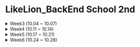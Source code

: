 # LikeLion_BackEnd School 2nd


<details><summary>  Week3 (10.04 ~ 10.07) </summary>

## 10 / 04 (Oct 4)
- Git, Git Hub, Source Tree
- Array
- 화폐 매수를 구하는 프로그램
- CodeUp
  - 1156 : 짝수와 홀수
  - 1161 : 홀수와 짝수 그리고 더하기
  - 1001 ~ 1010

## 10 / 05 (Oct 5)
- Intellij github
    + branch
    + git remote swap(main, master)
- Class 사용 이유
    + Constructor
    + calculator 구현
        
- Collection
    - List
        - ArrayList

- Dependency
- SOLID 원칙
- CodeUp (1011 ~ 1020)

## 10 / 06 (Oct 6)
- Collection
    - List
        - ArrayList
    - map
        - HashMap
    - set
        - HashSet
            
- File
    - Read
        - N Byte Read
        - Line Read
    - FileReader
    - BufferReader
- CodeUp (1021 ~ 1030)


## 10 / 07 (Oct 7)

  - 인구 이동 데이터 분석 프로젝트
    - 대용량 파일 읽기
    - Data analysis
    - 파일 생성 및 내용 작성
  - JavaScript 차트 작성
  - CodeUp (1031 ~ 1040)

</details>

<details><summary>  Week4 (10.11 ~ 10.14) </summary>

## 10 / 11 (Oct 11)
- AWS EC2
  - Docker install
  - MySql Docker로 띄우기
  - 3306 Port 열기

- DataBase(MySQL)
  - TABLE create, alter
  - Data Insert, Delete, Modify
  - Foreign Key, Primary Key
  - Auto Increment
 
 - CodeUp (1041 ~ 1050)
  

## 10 / 12 (Oct 12)
- DataBase (MySQL)
  - Data Insert
  - .sql script file create and load, insert
- File
  - 대용량 .csv File -> .sql File
- CodeUp (1051 ~ 1060)

## 10 / 13 (Oct 13)
- Algorithm
  - Bubble Sort
- DataBase
  - 대용량 파일 데이터 가공(파싱)
  - 데이터 Insert
- TDD
  - TDD방식의 이해
  - Test 하는방법
  
## 10 / 14 (Oct 14)
- Algorithm
  - Insertion Sort
- DataBase
  - SQL Query in Java
  - CRUD
  - Query
    - Count
    - Group By
    - Having
    - Order By
</details>

<details><summary>  Week5 (10.17 ~ 10.21) </summary>

## 10 / 17 (Oct 17)
- Algorithm
  - loop
- Java & Database
  - Mysql in docker & Java connection
    - DO, VO, DAO (Select, Insert)
  - Imformation security
    - Environment variables
  
## 10 / 18 (Oct 18)
- Algorithm
  - loop
  - Recursion Function
- Java & Database
  - method refactoring
  - Test
  - SOLID -> SRP
    - Separation of Concern
      - Abstract Class  
      - Interface 
      
## 10 / 19 (Oct 19)
- Algorithm
  - Stack & Stack implementation (Push, Pop)
- Java & Database
  - Separation of Concern
    - Interface
  - Factory
  - Singleton pattern
  - Spring
    - @Configuration, @Bean
    - Test
      - @ExtendWith, @ContextConfiguration, @Autowired
      
## 10 / 20 (Oct 20)
- Algorithm
  - Stack implementation (isEmpty, peek)
- Java & Database & Spring
  - deleteAll(), getCount() from Database(MySQL)
  - Drop vs Delete vs Truncate in MySQL TABLE
  - Exception Handling
    - Result Set is empty
  - Test in JUnit5
    - @BeforeEach, @Test, @After
    
## 10 / 21 (Oct 21)
- Algorithm
  - Stack Application in programmers
- Java & Database & Spring
  - repeat an exercise
    - Exception Handling
    - Test
    - Interface
    - refactoring
  - Strategy pattern
  
  </details>
  
  <details><summary>  Week6 (10.24 ~ 10.28) </summary>
  
  ## 10 / 24 (Oct 24)
  - Algorithm
    - DataStructure
      - Queue
      - Priority Queue
    - Programmers
      - k번째 수
      - 가장 큰 수
  - Java
    - Toby Spring3
      - Strategy pattern apply
      - jdbcContextWithStrategy & DataSource, DI
      - Annonymous Class
      - Separate jdbcContext, -> UserDao depend on jdbcContext
      - Template Callback
      - jdbcTemplate
      - remove duplicates
          
  ## 10 / 25 (Oct 25)
  
  - Algorithm
    - Hash, Hash Table
    - Programmers
      - 완주하지 못한 선수(https://school.programmers.co.kr/learn/courses/30/lessons/42576)
  - Java
    - Toby Spring repeat
      - Separation of Connection ~ JdbcTemplate & Test (https://github.com/KimKiheon/Toby_Spring)
      - AnnonymousClass + Lambda
      
